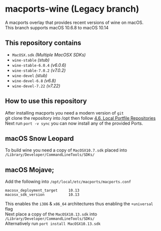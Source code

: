 # macports-wine (Legacy branch)
A macports overlay that provides recent versions of wine on macOS.\
This branch supports macOS 10.6.8 to macOS 10.14

## This repository contains
- `MacOSX.sdk`              *(Multiple MacOSX SDKs)*
- `wine-stable`             *(stub)*
- `wine-stable-6.0.4`       *(v6.0.6)*
- `wine-stable-7.0.2`       *(v7.0.2)*
- `wine-devel`              *(stub)*
- `wine-devel-6.8`          *(v6.8)*
- `wine-devel-7.22`         *(v7.22)*

## How to use this repository
After installing macports you need a modern version of `git`\
git clone the repository into /opt then follow [4.6. Local Portfile Repositories](https://guide.macports.org/#development.local-repositories)\
Next run `port -v sync` you can now install any of the provided Ports.

## macOS Snow Leopard
To build wine you need a copy of `MacOSX10.7.sdk` placed into `/Library/Developer/CommandLineTools/SDKs/`

## macOS Mojave;
Add the following into `/opt/local/etc/macports/macports.conf`
```
macosx_deployment_target     10.13
macosx_sdk_version           10.13
```
This enables the `i386` & `x86_64` architectures thus enabling the `+universal` flag\
Next place a copy of the `MacOSX10.13.sdk` into `/Library/Developer/CommandLineTools/SDKs/` \
Alternatively run `port install MacOSX10.13.sdk`
